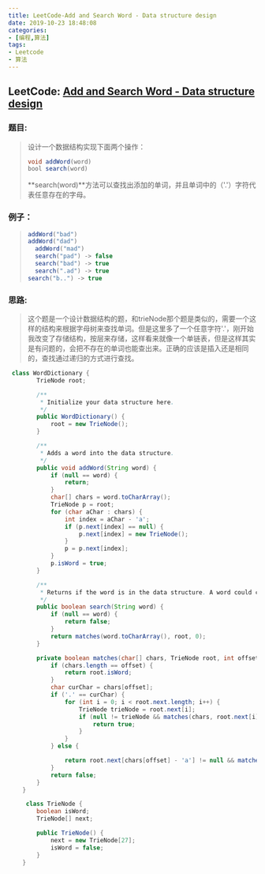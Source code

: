 ```yaml
---
title: LeetCode-Add and Search Word - Data structure design
date: 2019-10-23 18:48:08
categories:
- [编程,算法]
tags:
- Leetcode
- 算法
---
```




## LeetCode: [Add and Search Word - Data structure design](https://leetcode.com/problems/add-and-search-word-data-structure-design/)

### 题目:

> 设计一个数据结构实现下面两个操作：
>
> ```java
> void addWord(word)
> bool search(word)
> ```
>
> **search(word)**方法可以查找出添加的单词，并且单词中的（'.'）字符代表任意存在的字母。

### 例子：

> ```java
> addWord("bad")
> addWord("dad")
>   addWord("mad")
>   search("pad") -> false
>   search("bad") -> true
>   search(".ad") -> true
> search("b..") -> true
> ```

### 思路:

> 这个题是一个设计数据结构的题，和trieNode那个题是类似的，需要一个这样的结构来根据字母树来查找单词。但是这里多了一个任意字符'.'，刚开始我改变了存储结构，按层来存储，这样看来就像一个单链表，但是这样其实是有问题的，会把不存在的单词也能查出来。正确的应该是插入还是相同的，查找通过递归的方式进行查找。

```java
 class WordDictionary {
        TrieNode root;

        /**
         * Initialize your data structure here.
         */
        public WordDictionary() {
            root = new TrieNode();
        }

        /**
         * Adds a word into the data structure.
         */
        public void addWord(String word) {
            if (null == word) {
                return;
            }
            char[] chars = word.toCharArray();
            TrieNode p = root;
            for (char aChar : chars) {
                int index = aChar - 'a';
                if (p.next[index] == null) {
                    p.next[index] = new TrieNode();
                }
                p = p.next[index];
            }
            p.isWord = true;
        }

        /**
         * Returns if the word is in the data structure. A word could contain the dot character '.' to represent any one letter.
         */
        public boolean search(String word) {
            if (null == word) {
                return false;
            }
            return matches(word.toCharArray(), root, 0);
        }

        private boolean matches(char[] chars, TrieNode root, int offset) {
            if (chars.length == offset) {
                return root.isWord;
            }
            char curChar = chars[offset];
            if ('.' == curChar) {
                for (int i = 0; i < root.next.length; i++) {
                    TrieNode trieNode = root.next[i];
                    if (null != trieNode && matches(chars, root.next[i], offset + 1)) {
                        return true;
                    }
                }
            } else {

                return root.next[chars[offset] - 'a'] != null && matches(chars, root.next[chars[offset] - 'a'], offset + 1);
            }
            return false;
        }
    }

     class TrieNode {
        boolean isWord;
        TrieNode[] next;

        public TrieNode() {
            next = new TrieNode[27];
            isWord = false;
        }
    }
```

